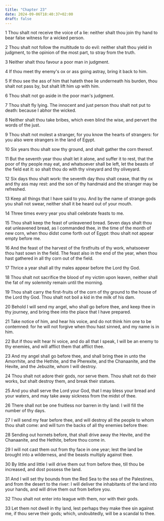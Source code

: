 ```yaml
---
title: "Chapter 23"
date: 2024-09-06T18:40:37+02:00
draft: false
---
```




1 Thou shalt not receive the voice of a lie: neither shalt thou join thy hand to bear false witness for a wicked person.

2 Thou shalt not follow the multitude to do evil: neither shalt thou yield in judgment, to the opinion of the most part, to stray from the truth.

3 Neither shalt thou favour a poor man in judgment.

4 If thou meet thy enemy's ox or ass going astray, bring it back to him.

5 If thou see the ass of him that hateth thee lie underneath his burden, thou shalt not pass by, but shalt lift him up with him.

6 Thou shalt not go aside in the poor man's judgment.

7 Thou shalt fly lying. The innocent and just person thou shalt not put to death: because I abhor the wicked.

8 Neither shalt thou take bribes, which even blind the wise, and pervert the words of the just.

9 Thou shalt not molest a stranger, for you know the hearts of strangers: for you also were strangers in the land of Egypt.

10 Six years thou shalt sow thy ground, and shalt gather the corn thereof.

11 But the seventh year thou shalt let it alone, and suffer it to rest, that the poor of thy people may eat, and whatsoever shall be left, let the beasts of the field eat it: so shalt thou do with thy vineyard and thy oliveyard.

12 Six days thou shalt work: the seventh day thou shalt cease, that thy ox and thy ass may rest: and the son of thy handmaid and the stranger may be refreshed.

13 Keep all things that I have said to you. And by the name of strange gods you shall not swear, neither shall it be heard out of your mouth.

14 Three times every year you shall celebrate feasts to me.

15 Thou shalt keep the feast of unleavened bread. Seven days shalt thou eat unleavened bread, as I commanded thee, in the time of the month of new corn, when thou didst come forth out of Egypt: thou shalt not appear empty before me.

16 And the feast of the harvest of the firstfruits of thy work, whatsoever thou hast sown in the field. The feast also in the end of the year, when thou hast gathered in all thy corn out of the field.

17 Thrice a year shall all thy males appear before the Lord thy God.

18 Thou shalt not sacrifice the blood of my victim upon leaven, neither shall the fat of my solemnity remain until the morning.

19 Thou shalt carry the first-fruits of the corn of thy ground to the house of the Lord thy God. Thou shalt not boil a kid in the milk of his dam.

20 Behold I will send my angel, who shall go before thee, and keep thee in thy journey, and bring thee into the place that I have prepared.

21 Take notice of him, and hear his voice, and do not think him one to be contemned: for he will not forgive when thou hast sinned, and my name is in him.

22 But if thou wilt hear hi voice, and do all that I speak, I will be an enemy to thy enemies, and will afflict them that afflict thee.

23 And my angel shall go before thee, and shall bring thee in unto the Amorrhite, and the Hethite, and the Pherexite, and the Chanaanite, and the Hevite, and the Jebuzite, whom I will destroy.

24 Thou shalt not adore their gods, nor serve them. Thou shalt not do their works, but shalt destroy them, and break their statues.

25 And you shall serve the Lord your God, that I may bless your bread and your waters, and may take away sickness from the midst of thee.

26 There shall not be one fruitless nor barren in thy land: I will fill the number of thy days.

27 I will send my fear before thee, and will destroy all the people to whom thou shalt come: and will turn the backs of all thy enemies before thee:

28 Sending out hornets before, that shall drive away the Hevite, and the Chanaanite, and the Hethite, before thou come in.

29 I will not cast them out from thy face in one year; lest the land be brought into a wilderness, and the beasts multiply against thee.

30 By little and little I will drive them out from before thee, till thou be increased, and dost possess the land.

31 And I will set thy bounds from the Red Sea to the sea of the Palestines, and from the desert to the river: I will deliver the inhabitants of the land into your hands, and will drive them out from before you.

32 Thou shalt not enter into league with them, nor with their gods.

33 Let them not dwell in thy land, lest perhaps they make thee sin against me, if thou serve their gods; which, undoubtedly, will be a scandal to thee.

